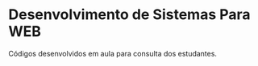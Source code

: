 # Desenvolvimento de Sistemas Para WEB

Códigos desenvolvidos em aula para consulta dos estudantes.
